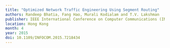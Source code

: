 ```yaml
---
title: "Optimized Network Traffic Engineering Using Segment Routing"
authors: Randeep Bhatia, Fang Hao, Murali Kodialam and T.V. Lakshman
publisher: IEEE International Conference on Computer Communications (INFOCOM)
location: Hong Kong
month: 4
year: 2015
doi: 10.1109/INFOCOM.2015.7218434
---
```

